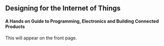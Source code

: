 
## Designing for the Internet of Things

#### A Hands on Guide to Programming, Electronics and Building Connected Products

This will appear on the front page.